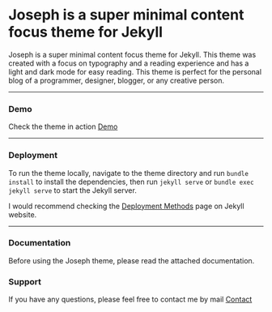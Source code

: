 # Joseph is a super minimal content focus theme for Jekyll

Joseph is a super minimal content focus theme for Jekyll. This theme was created with a focus on typography and a reading experience and has a light and dark mode for easy reading. This theme is perfect for the personal blog of a programmer, designer, blogger, or any creative person.

* * *

### Demo

Check the theme in action [Demo](https://joseph-jekyll.netlify.app/)

* * *

### Deployment

To run the theme locally, navigate to the theme directory and run `bundle install` to install the dependencies, then run `jekyll serve` or `bundle exec jekyll serve` to start the Jekyll server.

I would recommend checking the [Deployment Methods](https://jekyllrb.com/docs/deployment-methods/) page on Jekyll website.


* * *

### Documentation

Before using the Joseph theme, please read the attached documentation.

### Support

<p>If you have any questions, please feel free to contact me by mail <a href="mailto:artemsheludko@tuta.io">Contact</a><p>